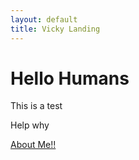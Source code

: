 ```yaml
---
layout: default
title: Vicky Landing
---
```


<html>
    <body>
        <h1> Hello Humans </h1>
        <p> This is a test</p>
        <p> Help why </p>
        <nav>
            <a href="/aboutme.html">About Me!!</a>
        </nav>
    </body>
</html>
